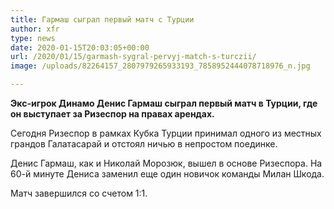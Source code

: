 ```yaml
---
title: Гармаш сыграл первый матч с Турции
author: xfr
type: news
date: 2020-01-15T20:03:05+00:00
url: /2020/01/15/garmash-sygral-pervyj-match-s-turczii/
image: /uploads/82264157_2807979265933193_7858952444078718976_n.jpg

---
```

**Экс-игрок Динамо Денис Гармаш сыграл первый матч в Турции, где он выступает за Ризеспор на правах арендах.**

Сегодня Ризеспор в рамках Кубка Турции принимал одного из местных грандов Галатасарай и отстоял ничью в непростом поединке.

Денис Гармаш, как и Николай Морозюк, вышел в основе Ризеспора. На 60-й минуте Дениса заменил еще один новичок команды Милан Шкода.

Матч завершился со счетом 1:1.